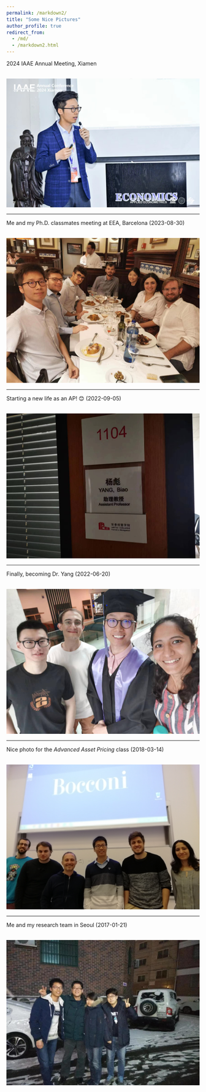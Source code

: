 ```yaml
---
permalink: /markdown2/
title: "Some Nice Pictures"
author_profile: true
redirect_from: 
  - /md/
  - /markdown2.html
---
```


2024 IAAE Annual Meeting, Xiamen 

<br/><img src='/images/6.jpg'>

***
Me and my Ph.D. classmates meeting at EEA, Barcelona (2023-08-30)

<br/><img src='/images/5.jpg'>

***
Starting a new life as an AP! 😊 (2022-09-05)

<br/><img src='/images/4.jpg'>

***
Finally, becoming Dr. Yang (2022-06-20)

<br/><img src='/images/3.jpg'>

***
Nice photo for the *Advanced Asset Pricing* class   (2018-03-14)

<br/><img src='/images/2.jpg'>

***
Me and my research team in Seoul (2017-01-21)

<br/><img src='/images/1.jpg'>

 
 
